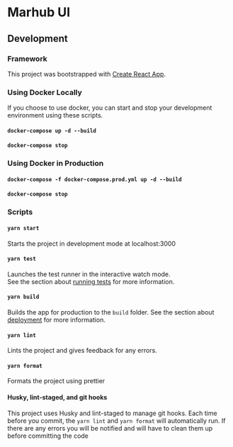 # Marhub UI

## Development

### Framework

This project was bootstrapped with [Create React App](https://github.com/facebook/create-react-app).

### Using Docker Locally

If you choose to use docker, you can start and stop your development environment using these scripts.

#### `docker-compose up -d --build`

#### `docker-compose stop`

### Using Docker in Production

#### `docker-compose -f docker-compose.prod.yml up -d --build`

#### `docker-compose stop`

### Scripts

#### `yarn start`

Starts the project in development mode at localhost:3000

#### `yarn test`

Launches the test runner in the interactive watch mode.<br />
See the section about [running tests](https://facebook.github.io/create-react-app/docs/running-tests) for more information.

#### `yarn build`

Builds the app for production to the `build` folder.
See the section about [deployment](https://facebook.github.io/create-react-app/docs/deployment) for more information.

#### `yarn lint`

Lints the project and gives feedback for any errors.

#### `yarn format`

Formats the project using prettier

#### Husky, lint-staged, and git hooks

This project uses Husky and lint-staged to manage git hooks. Each time before you commit, the `yarn lint` and `yarn format` will automatically run. If there are any errors you will be notified and will have to clean them up before committing the code
